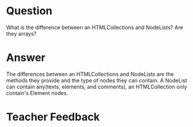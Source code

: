 # Question
What is the difference between an HTMLCollections and NodeLists? Are they arrays?

# Answer
The differences between an HTMLCollections and NodeLists are the methods they provide and the type of nodes they can contain.
A NodeList can contain any(texts, elements, and comments), an HTMLCollection only contain's Element nodes.

# Teacher Feedback